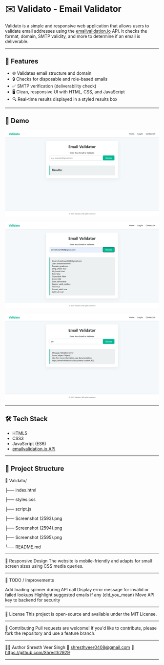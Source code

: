 # ✉️ Validato - Email Validator

Validato is a simple and responsive web application that allows users to validate email addresses using the [emailvalidation.io](https://emailvalidation.io) API. It checks the format, domain, SMTP validity, and more to determine if an email is deliverable.

---

## 🚀 Features

- 🌐 Validates email structure and domain
- 🔒 Checks for disposable and role-based emails
- ✅ SMTP verification (deliverability check)
- 🖥️ Clean, responsive UI with HTML, CSS, and JavaScript
- 🔍 Real-time results displayed in a styled results box

---

## 📸 Demo

![App Screenshot](https://github.com/Shresth2929/Validato/blob/main/Screenshot%20(2595).png)

![App Screenshot](https://github.com/Shresth2929/Validato/blob/main/Screenshot%20(2593).png)

![App Screenshot](https://github.com/Shresth2929/Validato/blob/main/Screenshot%20(2594).png)


---

## 🛠️ Tech Stack

- HTML5
- CSS3
- JavaScript (ES6)
- [emailvalidation.io API](https://emailvalidation.io)

---

## 📂 Project Structure

📁 Validato/

├── index.html

├── styles.css

├── script.js

├── Screenshot (2593).png

├── Screenshot (2594).png

├── Screenshot (2595).png

└── README.md


---

📱 Responsive Design
The website is mobile-friendly and adapts for small screen sizes using CSS media queries.

---

📌 TODO / Improvements

 Add loading spinner during API call
 Display error message for invalid or failed lookups
 Highlight suggested emails if any (did_you_mean)
 Move API key to backend for security

---

📝 License
This project is open-source and available under the MIT License.

---

🤝 Contributing
Pull requests are welcome! If you'd like to contribute, please fork the repository and use a feature branch.

---

🙋‍♂️ Author
Shresth Veer Singh
📧 shresthveer0408@gmail.com
🔗 https://github.com/Shresth2929

---




